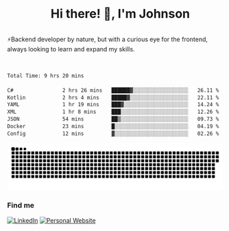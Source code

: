 <div id="user-content-toc">
  <ul align="center">
    <summary><h1 style="display: inline-block">Hi there! 👋, I'm Johnson</h1></summary>
  </ul>
</div>

⚡Backend developer by nature, but with a curious eye for the frontend, always looking to learn and expand my skills.

<br>


<!--START_SECTION:waka-->

```txt
Total Time: 9 hrs 20 mins

C#                2 hrs 26 mins   ██████▓░░░░░░░░░░░░░░░░░░   26.11 %
Kotlin            2 hrs 4 mins    █████▓░░░░░░░░░░░░░░░░░░░   22.11 %
YAML              1 hr 19 mins    ███▓░░░░░░░░░░░░░░░░░░░░░   14.24 %
XML               1 hr 8 mins     ███░░░░░░░░░░░░░░░░░░░░░░   12.26 %
JSON              54 mins         ██▒░░░░░░░░░░░░░░░░░░░░░░   09.73 %
Docker            23 mins         █░░░░░░░░░░░░░░░░░░░░░░░░   04.19 %
Config            12 mins         ▓░░░░░░░░░░░░░░░░░░░░░░░░   02.26 %
```

<!--END_SECTION:waka-->

<picture>
  <source  srcset="https://github.com/joshwambere/joshwambere/blob/output/github-contribution-grid-snake-dark.svg?palette=github-dark">
  <source  srcset="https://github.com/joshwambere/joshwambere/blob/output/github-contribution-grid-snake.svg">
  <img alt="github contribution grid snake animation" src="https://github.com/joshwambere/joshwambere/blob/output/github-contribution-grid-snake.svg">
</picture>

### Find me
<a href="https://www.linkedin.com/in/dusabe-johnson" target="_blank"><img src="https://img.shields.io/badge/LinkedIn-%230077B5.svg?&style=flat&logo=linkedin&logoColor=white" alt="LinkedIn"></a>
‎‎ [![Personal Website](https://img.shields.io/badge/visit-Johnsonis.me-blue)](https://johnsonis.me/)
